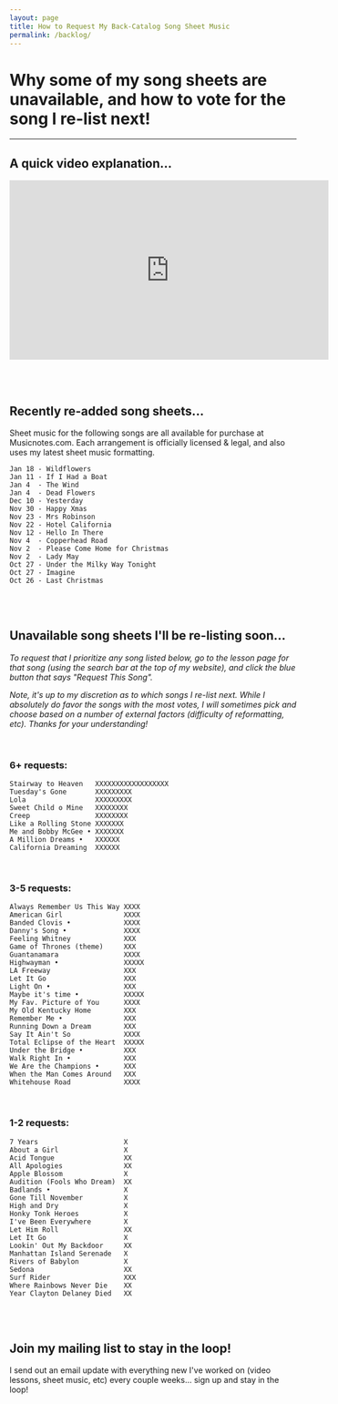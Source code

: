 ```yaml
---
layout: page
title: How to Request My Back-Catalog Song Sheet Music
permalink: /backlog/
---
```


<h1>Why some of my song sheets are unavailable, and how to vote for the song I re-list next!</h1>

<hr />

<h2>A quick video explanation...</h2>

<iframe width="560" height="315" src="https://www.youtube.com/embed/LlmYxrMCRHE" frameborder="0" allow="accelerometer; autoplay; encrypted-media; gyroscope; picture-in-picture" allowfullscreen></iframe>

<br /><br />

<h2>Recently re-added song sheets...</h2>

Sheet music for the following songs are all available for purchase at Musicnotes.com. Each arrangement is officially licensed & legal, and also uses my latest sheet music formatting.

    Jan 18 - Wildflowers
    Jan 11 - If I Had a Boat
    Jan 4  - The Wind
    Jan 4  - Dead Flowers
    Dec 10 - Yesterday
    Nov 30 - Happy Xmas
    Nov 23 - Mrs Robinson
    Nov 22 - Hotel California
    Nov 12 - Hello In There
    Nov 4  - Copperhead Road
    Nov 2  - Please Come Home for Christmas
    Nov 2  - Lady May
    Oct 27 - Under the Milky Way Tonight
    Oct 27 - Imagine
    Oct 26 - Last Christmas

<br /><br />

<h2>Unavailable song sheets I'll be re-listing soon...</h2>

<p><em>To request that I prioritize any song listed below, go to the lesson page for that song (using the search bar at the top of my website), and click the blue button that says "Request This Song".</em></p>

<p><em>Note, it's up to my discretion as to which songs I re-list next. While I absolutely do favor the songs with the most votes, I will sometimes pick and choose based on a number of external factors (difficulty of reformatting, etc). Thanks for your understanding!</em></p>

<br />

<h3>6+ requests:</h3>

    Stairway to Heaven   XXXXXXXXXXXXXXXXXX
    Tuesday's Gone       XXXXXXXXX
    Lola                 XXXXXXXXX
    Sweet Child o Mine   XXXXXXXX
    Creep                XXXXXXXX
    Like a Rolling Stone XXXXXXX
    Me and Bobby McGee • XXXXXXX
    A Million Dreams •   XXXXXX
    California Dreaming  XXXXXX

<br />
<h3>3-5 requests:</h3>

    Always Remember Us This Way XXXX
    American Girl               XXXX
    Banded Clovis •             XXXX
    Danny's Song •              XXXX
    Feeling Whitney             XXX
    Game of Thrones (theme)     XXX
    Guantanamara                XXXX
    Highwayman •                XXXXX
    LA Freeway                  XXX
    Let It Go                   XXX
    Light On •                  XXX
    Maybe it's time •           XXXXX
    My Fav. Picture of You      XXXX
    My Old Kentucky Home        XXX
    Remember Me •               XXX
    Running Down a Dream        XXX
    Say It Ain't So             XXXX
    Total Eclipse of the Heart  XXXXX
    Under the Bridge •          XXX
    Walk Right In •             XXX
    We Are the Champions •      XXX
    When the Man Comes Around   XXX
    Whitehouse Road             XXXX

<br />
<h3>1-2 requests:</h3>

    7 Years                     X
    About a Girl                X
    Acid Tongue                 XX
    All Apologies               XX
    Apple Blossom               X
    Audition (Fools Who Dream)  XX
    Badlands •                  X
    Gone Till November          X
    High and Dry                X
    Honky Tonk Heroes           X
    I've Been Everywhere        X
    Let Him Roll                XX
    Let It Go                   X
    Lookin' Out My Backdoor     XX
    Manhattan Island Serenade   X
    Rivers of Babylon           X  
    Sedona                      XX
    Surf Rider                  XXX
    Where Rainbows Never Die    XX
    Year Clayton Delaney Died   XX

<br /><br />

<h2>Join my mailing list to stay in the loop!</h2>
<p>I send out an email update with everything new I've worked on (video lessons, sheet music, etc) every couple weeks... sign up and stay in the loop!</p>
<script async data-uid="200aea9186" src="https://songnotes.ck.page/200aea9186/index.js"></script>
